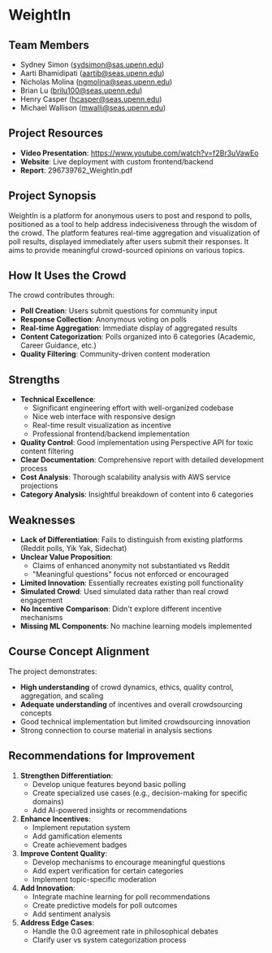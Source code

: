 # WeightIn

## Team Members
- Sydney Simon (sydsimon@sas.upenn.edu)
- Aarti Bhamidipati (aartib@seas.upenn.edu)
- Nicholas Molina (ngmolina@seas.upenn.edu)
- Brian Lu (brilu100@seas.upenn.edu)
- Henry Casper (hcasper@seas.upenn.edu)
- Michael Wallison (mwalli@seas.upenn.edu)

## Project Resources
- **Video Presentation**: https://www.youtube.com/watch?v=f2Br3uVawEo
- **Website**: Live deployment with custom frontend/backend
- **Report**: 296739762_WeightIn.pdf

## Project Synopsis
WeightIn is a platform for anonymous users to post and respond to polls, positioned as a tool to help address indecisiveness through the wisdom of the crowd. The platform features real-time aggregation and visualization of poll results, displayed immediately after users submit their responses. It aims to provide meaningful crowd-sourced opinions on various topics.

## How It Uses the Crowd
The crowd contributes through:
- **Poll Creation**: Users submit questions for community input
- **Response Collection**: Anonymous voting on polls
- **Real-time Aggregation**: Immediate display of aggregated results
- **Content Categorization**: Polls organized into 6 categories (Academic, Career Guidance, etc.)
- **Quality Filtering**: Community-driven content moderation

## Strengths
- **Technical Excellence**: 
  - Significant engineering effort with well-organized codebase
  - Nice web interface with responsive design
  - Real-time result visualization as incentive
  - Professional frontend/backend implementation
- **Quality Control**: Good implementation using Perspective API for toxic content filtering
- **Clear Documentation**: Comprehensive report with detailed development process
- **Cost Analysis**: Thorough scalability analysis with AWS service projections
- **Category Analysis**: Insightful breakdown of content into 6 categories

## Weaknesses
- **Lack of Differentiation**: Fails to distinguish from existing platforms (Reddit polls, Yik Yak, Sidechat)
- **Unclear Value Proposition**: 
  - Claims of enhanced anonymity not substantiated vs Reddit
  - "Meaningful questions" focus not enforced or encouraged
- **Limited Innovation**: Essentially recreates existing poll functionality
- **Simulated Crowd**: Used simulated data rather than real crowd engagement
- **No Incentive Comparison**: Didn't explore different incentive mechanisms
- **Missing ML Components**: No machine learning models implemented

## Course Concept Alignment
The project demonstrates:
- **High understanding** of crowd dynamics, ethics, quality control, aggregation, and scaling
- **Adequate understanding** of incentives and overall crowdsourcing concepts
- Good technical implementation but limited crowdsourcing innovation
- Strong connection to course material in analysis sections

## Recommendations for Improvement
1. **Strengthen Differentiation**:
   - Develop unique features beyond basic polling
   - Create specialized use cases (e.g., decision-making for specific domains)
   - Add AI-powered insights or recommendations
2. **Enhance Incentives**:
   - Implement reputation system
   - Add gamification elements
   - Create achievement badges
3. **Improve Content Quality**:
   - Develop mechanisms to encourage meaningful questions
   - Add expert verification for certain categories
   - Implement topic-specific moderation
4. **Add Innovation**:
   - Integrate machine learning for poll recommendations
   - Create predictive models for poll outcomes
   - Add sentiment analysis
5. **Address Edge Cases**:
   - Handle the 0.0 agreement rate in philosophical debates
   - Clarify user vs system categorization process